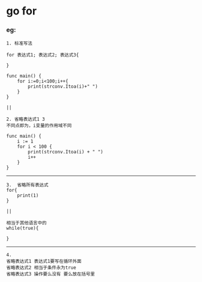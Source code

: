 # go for

### eg:

    1. 标准写法

    for 表达式1; 表达式2; 表达式3{

    }

    func main() {
	    for i:=0;i<100;i++{
		    print(strconv.Itoa(i)+" ")
	    }
    }

    ||

    2. 省略表达式1 3
    不同点即为，i变量的作用域不同

    func main() {
	    i := 1
        for i < 100 {
            print(strconv.Itoa(i) + " ")
            i++
        }
    }

***

    3.  省略所有表达式
    for{
        print(1)
    }

    ||

    相当于其他语言中的
    while(true){

    }

***

    4. 
    省略表达式1 表达式1要写在循环外面
    省略表达式2 相当于条件永为true
    省略表达式3 操作要么没有 要么放在括号里



